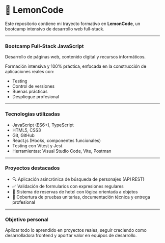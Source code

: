 # 🍋 LemonCode

Este repositorio contiene mi trayecto formativo en **LemonCode**, un bootcamp intensivo de desarrollo web full-stack.

---

### **Bootcamp Full-Stack JavaScript**  
Desarrollo de páginas web, contenido digital y recursos informáticos.

Formación intensiva y 100% práctica, enfocada en la construcción de aplicaciones reales con:
- Testing
- Control de versiones
- Buenas prácticas
- Despliegue profesional

---

### Tecnologías utilizadas

- JavaScript (ES6+), TypeScript  
- HTML5, CSS3  
- Git, GitHub  
- React.js (Hooks, componentes funcionales)  
- Testing con Vitest y Jest  
- Herramientas: Visual Studio Code, Vite, Postman

---

### Proyectos destacados

- 🔍 Aplicación asincrónica de búsqueda de personajes (API REST)
- ✅ Validación de formularios con expresiones regulares
- 🏨 Sistema de reservas de hotel con lógica orientada a objetos
- 🧪 Cobertura de pruebas unitarias, documentación técnica y entrega profesional

---

### Objetivo personal

Aplicar todo lo aprendido en proyectos reales, seguir creciendo como desarrolladora frontend y aportar valor en equipos de desarrollo.

